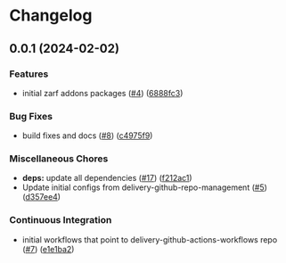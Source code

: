 # Changelog

## 0.0.1 (2024-02-02)


### Features

* initial zarf addons packages ([#4](https://github.com/defenseunicorns/narwhal-delivery-zarf-package-eks-addons/issues/4)) ([6888fc3](https://github.com/defenseunicorns/narwhal-delivery-zarf-package-eks-addons/commit/6888fc395b85ec183d20c80d8c3f6c21fb76e33b))


### Bug Fixes

* build fixes and docs ([#8](https://github.com/defenseunicorns/narwhal-delivery-zarf-package-eks-addons/issues/8)) ([c4975f9](https://github.com/defenseunicorns/narwhal-delivery-zarf-package-eks-addons/commit/c4975f9e7b9dfd6fb9bb7cb097f27f5b513d81a8))


### Miscellaneous Chores

* **deps:** update all dependencies ([#17](https://github.com/defenseunicorns/narwhal-delivery-zarf-package-eks-addons/issues/17)) ([f212ac1](https://github.com/defenseunicorns/narwhal-delivery-zarf-package-eks-addons/commit/f212ac1e36b1e8ef7e98848cd9b8548dd64a3b47))
* Update initial configs from delivery-github-repo-management ([#5](https://github.com/defenseunicorns/narwhal-delivery-zarf-package-eks-addons/issues/5)) ([d357ee4](https://github.com/defenseunicorns/narwhal-delivery-zarf-package-eks-addons/commit/d357ee40fa4c147cc19376cac545cf0c265d31e1))


### Continuous Integration

* initial workflows that point to delivery-github-actions-workflows repo ([#7](https://github.com/defenseunicorns/narwhal-delivery-zarf-package-eks-addons/issues/7)) ([e1e1ba2](https://github.com/defenseunicorns/narwhal-delivery-zarf-package-eks-addons/commit/e1e1ba207458bc10422742be7c6d6fad8f7d1091))
